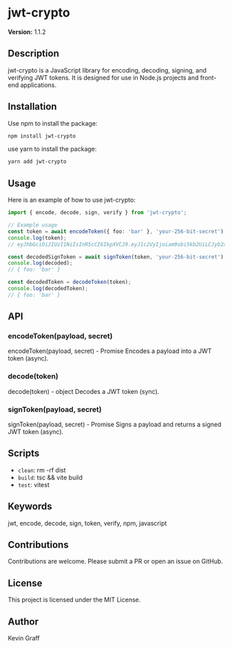 # jwt-crypto

**Version:** 1.1.2

## Description

jwt-crypto is a JavaScript library for encoding, decoding, signing, and verifying JWT tokens. It is designed for use in Node.js projects and front-end applications.

## Installation

Use npm to install the package:
```bash
npm install jwt-crypto
```

use yarn to install the package:
```bash
yarn add jwt-crypto
```

## Usage

Here is an example of how to use jwt-crypto:

```TypeScript
import { encode, decode, sign, verify } from 'jwt-crypto';

// Example usage
const token = await encodeToken({ foo: 'bar' }, 'your-256-bit-secret');
console.log(token);
// eyJhbGciOiJIUzI1NiIsInR5cCI6IkpXVCJ9.eyJ1c2VyIjoiam9obi5kb2UiLCJyb2xlIjoiYWRtaW4ifQ.8KlhxV_jhfRw7oWoXky6a57CXrlTCSEu9JP2_E6Lj6I'

const decodedSignToken = await signToken(token, 'your-256-bit-secret');
console.log(decoded);
// { foo: 'bar' }

const decodedToken = decodeToken(token);
console.log(decodedToken);
// { foo: 'bar' }
```

## API

### encodeToken(payload, secret)
encodeToken(payload, secret) - Promise<string>
Encodes a payload into a JWT token (async).

### decode(token)
decode(token) - object
Decodes a JWT token (sync).

### signToken(payload, secret)
signToken(payload, secret) - Promise<object>
Signs a payload and returns a signed JWT token (async).

## Scripts

- `clean`: rm -rf dist
- `build`: tsc && vite build
- `test`: vitest

## Keywords

jwt, encode, decode, sign, token, verify, npm, javascript

## Contributions

Contributions are welcome. Please submit a PR or open an issue on GitHub.

## License

This project is licensed under the MIT License.

## Author
Kevin Graff
